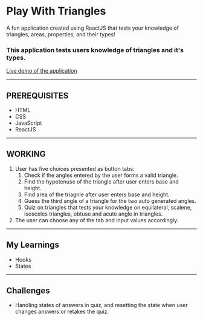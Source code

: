# Play With Triangles
A fun application created using ReactJS that tests your knowledge of triangles, areas, properties, and their types!

### This application tests users knowledge of triangles and it's types.
[Live demo of the application](https://bharati-play-with-triangles.netlify.app/)
<hr />

## PREREQUISITES
* HTML
* CSS
* JavaScript
* ReactJS

<hr />

## WORKING
1. User has five choices presented as button tabs:
   1. Check if the angles entered by the user forms a valid triangle.
   2. Find the hypotenuse of the triangle after user enters base and height.
   3. Find area of the triagnle after user enters base and height.
   4. Guess the third angle of a triangle for the two auto generated angles.
   5. Quiz on triangles that tests your knowledge on equilateral, scalene, isosceles triangles, obtuse and acute angle in triangles.
2. The user can choose any of the tab and input values accordingly.

<hr />

## My Learnings
- Hooks
- States


<hr />

## Challenges
-  Handling states of answers in quiz, and resetting the state when user changes answers or retakes the quiz.

